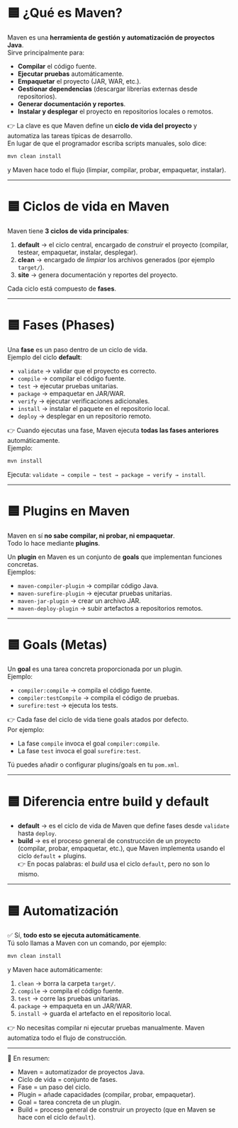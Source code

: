 # 🟦 ¿Qué es Maven?
Maven es una **herramienta de gestión y automatización de proyectos Java**.  
Sirve principalmente para:
- **Compilar** el código fuente.
- **Ejecutar pruebas** automáticamente.
- **Empaquetar** el proyecto (JAR, WAR, etc.).
- **Gestionar dependencias** (descargar librerías externas desde repositorios).
- **Generar documentación y reportes**.
- **Instalar y desplegar** el proyecto en repositorios locales o remotos.

👉 La clave es que Maven define un **ciclo de vida del proyecto** y automatiza las tareas típicas de desarrollo.  
En lugar de que el programador escriba scripts manuales, solo dice:  
```bash
mvn clean install
```
y Maven hace todo el flujo (limpiar, compilar, probar, empaquetar, instalar).

---

# 🟦 Ciclos de vida en Maven
Maven tiene **3 ciclos de vida principales**:

1. **default** → el ciclo central, encargado de *construir* el proyecto (compilar, testear, empaquetar, instalar, desplegar).  
2. **clean** → encargado de *limpiar* los archivos generados (por ejemplo `target/`).  
3. **site** → genera documentación y reportes del proyecto.

Cada ciclo está compuesto de **fases**.

---

# 🟦 Fases (Phases)
Una **fase** es un paso dentro de un ciclo de vida.  
Ejemplo del ciclo **default**:

- `validate` → validar que el proyecto es correcto.
- `compile` → compilar el código fuente.
- `test` → ejecutar pruebas unitarias.
- `package` → empaquetar en JAR/WAR.
- `verify` → ejecutar verificaciones adicionales.
- `install` → instalar el paquete en el repositorio local.
- `deploy` → desplegar en un repositorio remoto.

👉 Cuando ejecutas una fase, Maven ejecuta **todas las fases anteriores** automáticamente.  
Ejemplo:
```bash
mvn install
```
Ejecuta: `validate → compile → test → package → verify → install`.

---

# 🟦 Plugins en Maven
Maven en sí **no sabe compilar, ni probar, ni empaquetar**.  
Todo lo hace mediante **plugins**.

Un **plugin** en Maven es un conjunto de **goals** que implementan funciones concretas.  
Ejemplos:
- `maven-compiler-plugin` → compilar código Java.
- `maven-surefire-plugin` → ejecutar pruebas unitarias.
- `maven-jar-plugin` → crear un archivo JAR.
- `maven-deploy-plugin` → subir artefactos a repositorios remotos.

---

# 🟦 Goals (Metas)
Un **goal** es una tarea concreta proporcionada por un plugin.  
Ejemplo:
- `compiler:compile` → compila el código fuente.
- `compiler:testCompile` → compila el código de pruebas.
- `surefire:test` → ejecuta los tests.

👉 Cada fase del ciclo de vida tiene goals atados por defecto.  
Por ejemplo:
- La fase `compile` invoca el goal `compiler:compile`.  
- La fase `test` invoca el goal `surefire:test`.

Tú puedes añadir o configurar plugins/goals en tu `pom.xml`.

---

# 🟦 Diferencia entre build y default
- **default** → es el ciclo de vida de Maven que define fases desde `validate` hasta `deploy`.  
- **build** → es el proceso general de construcción de un proyecto (compilar, probar, empaquetar, etc.), que Maven implementa usando el ciclo `default` + plugins.  
👉 En pocas palabras: el *build* usa el ciclo `default`, pero no son lo mismo.

---

# 🟦 Automatización
✅ Sí, **todo esto se ejecuta automáticamente**.  
Tú solo llamas a Maven con un comando, por ejemplo:

```bash
mvn clean install
```

y Maven hace automáticamente:
1. `clean` → borra la carpeta `target/`.
2. `compile` → compila el código fuente.
3. `test` → corre las pruebas unitarias.
4. `package` → empaqueta en un JAR/WAR.
5. `install` → guarda el artefacto en el repositorio local.

👉 No necesitas compilar ni ejecutar pruebas manualmente. Maven automatiza todo el flujo de construcción.

---

📌 En resumen:
- Maven = automatizador de proyectos Java.  
- Ciclo de vida = conjunto de fases.  
- Fase = un paso del ciclo.  
- Plugin = añade capacidades (compilar, probar, empaquetar).  
- Goal = tarea concreta de un plugin.  
- Build = proceso general de construir un proyecto (que en Maven se hace con el ciclo `default`).  
